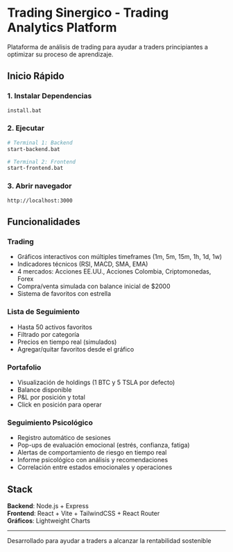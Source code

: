# Trading Sinergico - Trading Analytics Platform

Plataforma de análisis de trading para ayudar a traders principiantes a optimizar su proceso de aprendizaje.

## Inicio Rápido

### 1. Instalar Dependencias
```bash
install.bat
```

### 2. Ejecutar
```bash
# Terminal 1: Backend
start-backend.bat

# Terminal 2: Frontend
start-frontend.bat
```

### 3. Abrir navegador
```
http://localhost:3000
```

## Funcionalidades

### Trading
- Gráficos interactivos con múltiples timeframes (1m, 5m, 15m, 1h, 1d, 1w)
- Indicadores técnicos (RSI, MACD, SMA, EMA)
- 4 mercados: Acciones EE.UU., Acciones Colombia, Criptomonedas, Forex
- Compra/venta simulada con balance inicial de $2000
- Sistema de favoritos con estrella

### Lista de Seguimiento
- Hasta 50 activos favoritos
- Filtrado por categoría
- Precios en tiempo real (simulados)
- Agregar/quitar favoritos desde el gráfico

### Portafolio
- Visualización de holdings (1 BTC y 5 TSLA por defecto)
- Balance disponible
- P&L por posición y total
- Click en posición para operar

### Seguimiento Psicológico
- Registro automático de sesiones
- Pop-ups de evaluación emocional (estrés, confianza, fatiga)
- Alertas de comportamiento de riesgo en tiempo real
- Informe psicológico con análisis y recomendaciones
- Correlación entre estados emocionales y operaciones

## Stack

**Backend**: Node.js + Express  
**Frontend**: React + Vite + TailwindCSS + React Router  
**Gráficos**: Lightweight Charts

---

Desarrollado para ayudar a traders a alcanzar la rentabilidad sostenible
